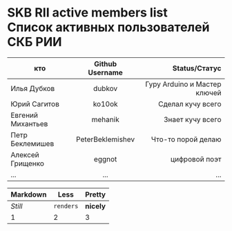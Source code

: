 SKB RII active members list <br> Список активных пользователей СКБ РИИ
===

| кто               | Github Username           | Status/Статус  |
| --------------    |:-------------:| -----:|
| Илья Дубков       | dubkov | Гуру Arduino и Мастер ключей |
| Юрий Сагитов      | ko10ok | Сделал кучу всего |
| Евгений Михантьев | mehanik | Знает кучу всего |
| Петр Беклемишев   | PeterBeklemishev | Что-то порой делаю |
| Алексей Грищенко  | eggnot | цифровой поэт |
| ... | ... | ... |


Markdown | Less | Pretty
--- | --- | ---
*Still* | `renders` | **nicely**
1 | 2 | 3
